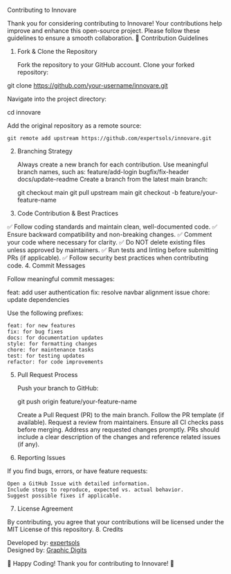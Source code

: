 Contributing to Innovare

Thank you for considering contributing to Innovare! Your contributions help improve and enhance this open-source project. Please follow these guidelines to ensure a smooth collaboration.
📌 Contribution Guidelines
1. Fork & Clone the Repository

    Fork the repository to your GitHub account.
    Clone your forked repository:

git clone https://github.com/your-username/innovare.git

Navigate into the project directory:

cd innovare

Add the original repository as a remote source:

    git remote add upstream https://github.com/expertsols/innovare.git

2. Branching Strategy

    Always create a new branch for each contribution.
    Use meaningful branch names, such as:
        feature/add-login
        bugfix/fix-header
        docs/update-readme
    Create a branch from the latest main branch:

    git checkout main
    git pull upstream main
    git checkout -b feature/your-feature-name

3. Code Contribution & Best Practices

✅ Follow coding standards and maintain clean, well-documented code.
✅ Ensure backward compatibility and non-breaking changes.
✅ Comment your code where necessary for clarity.
✅ Do NOT delete existing files unless approved by maintainers.
✅ Run tests and linting before submitting PRs (if applicable).
✅ Follow security best practices when contributing code.
4. Commit Messages

Follow meaningful commit messages:

feat: add user authentication
fix: resolve navbar alignment issue
chore: update dependencies

Use the following prefixes:

    feat: for new features
    fix: for bug fixes
    docs: for documentation updates
    style: for formatting changes
    chore: for maintenance tasks
    test: for testing updates
    refactor: for code improvements

5. Pull Request Process

    Push your branch to GitHub:

    git push origin feature/your-feature-name

    Create a Pull Request (PR) to the main branch.
    Follow the PR template (if available).
    Request a review from maintainers.
    Ensure all CI checks pass before merging.
    Address any requested changes promptly.
    PRs should include a clear description of the changes and reference related issues (if any).

6. Reporting Issues

If you find bugs, errors, or have feature requests:

    Open a GitHub Issue with detailed information.
    Include steps to reproduce, expected vs. actual behavior.
    Suggest possible fixes if applicable.

7. License Agreement

By contributing, you agree that your contributions will be licensed under the MIT License of this repository.
8. Credits

  Developed by: [expertsols](https://www.expertsols.com)  
  Designed by: [Graphic Digits](https://www.graphicdigits.com)

🚀 Happy Coding! Thank you for contributing to Innovare! 🎉
